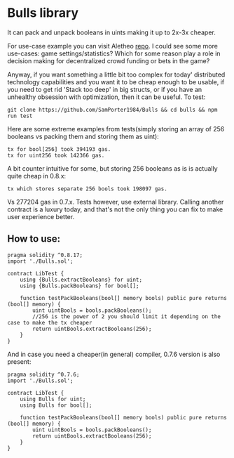 # Bulls library

It can pack and unpack booleans in uints making it up to 2x-3x cheaper.

For use-case example you can visit Aletheo [repo](https://github.com/SamPorter1984/Aletheo/blob/main/contracts/CampaignMarket.sol). I could see some more use-cases: game settings/statistics? Which for some reason play a role in decision making for decentralized crowd funding or bets in the game?

Anyway, if you want something a little bit too complex for today' distributed technology capabilities and you want it to be cheap enough to be usable, if you need to get rid 'Stack too deep' in big structs, or if you have an unhealthy obsession with optimization, then it can be useful. To test:

```
git clone https://github.com/SamPorter1984/Bulls && cd bulls && npm run test
```

Here are some extreme examples from tests(simply storing an array of 256 booleans vs packing them and storing them as uint):

```
tx for bool[256] took 394193 gas.
tx for uint256 took 142366 gas.
```

A bit counter intuitive for some, but storing 256 booleans as is is actually quite cheap in 0.8.x:

```
tx which stores separate 256 bools took 198097 gas.
```

Vs 277204 gas in 0.7.x. Tests however, use external library. Calling another contract is a luxury today, and that's not the only thing you can fix to make user experience better.

## How to use:

```
pragma solidity ^0.8.17;
import './Bulls.sol';

contract LibTest {
    using {Bulls.extractBooleans} for uint;
    using {Bulls.packBooleans} for bool[];

    function testPackBooleans(bool[] memory bools) public pure returns (bool[] memory) {
        uint uintBools = bools.packBooleans();
        //256 is the power of 2 you should limit it depending on the case to make the tx cheaper
        return uintBools.extractBooleans(256);
    }
}
```

And in case you need a cheaper(in general) compiler, 0.7.6 version is also present:

```
pragma solidity ^0.7.6;
import './Bulls.sol';

contract LibTest {
    using Bulls for uint;
    using Bulls for bool[];

    function testPackBooleans(bool[] memory bools) public pure returns (bool[] memory) {
        uint uintBools = bools.packBooleans();
        return uintBools.extractBooleans(256);
    }
}
```
